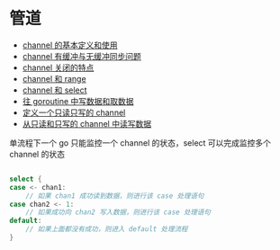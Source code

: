 # 管道

- [channel 的基本定义和使用](./channel.go)
- [channel 有缓冲与无缓冲同步问题](./channel1.go)
- [channel 关闭的特点](./channel2.go)
- [channel 和 range](./channel_and_range.go)
- [channel 和 select](./channel_and_select.go)
- [往 goroutine 中写数据和取数据](./channel3.go)
- [定义一个只读只写的 channel](./channel4.go)
- [从只读和只写的 channel 中读写数据](./channel5.go)

单流程下一个 go 只能监控一个 channel 的状态，select 可以完成监控多个 channel 的状态

```go

select {
case <- chan1:
	// 如果 chan1 成功读到数据，则进行该 case 处理语句
case chan2 <- 1:
	// 如果成功向 chan2 写入数据，则进行该 case 处理语句
default:
	// 如果上面都没有成功，则进入 default 处理流程
}

```